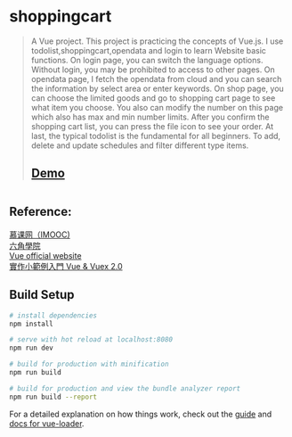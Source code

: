 # shoppingcart

> A Vue project. This project is practicing the concepts of Vue.js. I use todolist,shoppingcart,opendata and login to learn Website basic functions.
On login page, you can switch the language options. Without login, you may be prohibited to access to other pages. On opendata page, I fetch the opendata
from cloud and you can search the information by select area or enter keywords. On shop page, you can choose the limited goods and go to shopping cart page
to see what item you choose. You also can modify the number on this page which also has max and min number limits. After you confirm the shopping cart list,
you can press the file icon to see your order. At last, the typical todolist is the fundamental for all beginners. To add, delete and update schedules and 
filter different type items.
<a href="https://xiu43317.github.io/vueworks/"><h2>Demo<h2/></a>

<h2>Reference:</h2>
<a href="https://www.imooc.com/">慕课网（IMOOC)</a><br>
<a href="https://www.hexschool.com/">六角學院</a><br>
<a href="https://vuejs.org/v2/guide/">Vue official website</a><br>
<a href="https://ithelp.ithome.com.tw/users/20103326/ironman/1114">實作小範例入門 Vue & Vuex 2.0</a><br>

## Build Setup

``` bash
# install dependencies
npm install

# serve with hot reload at localhost:8080
npm run dev

# build for production with minification
npm run build

# build for production and view the bundle analyzer report
npm run build --report
```

For a detailed explanation on how things work, check out the [guide](http://vuejs-templates.github.io/webpack/) and [docs for vue-loader](http://vuejs.github.io/vue-loader).
